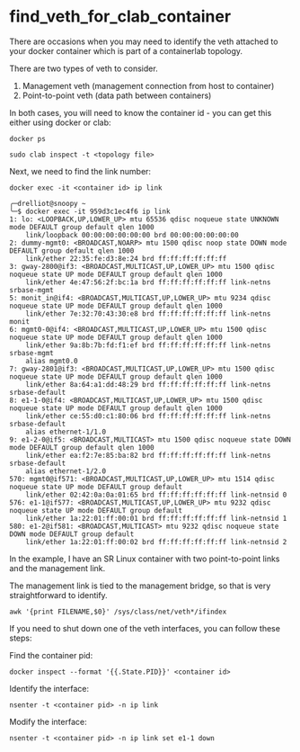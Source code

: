 # find_veth_for_clab_container

There are occasions when you may need to identify the veth attached to your docker container which is part of a containerlab topology.

There are two types of veth to consider.
1) Management veth (management connection from host to container)
2) Point-to-point veth (data path between containers)

In both cases, you will need to know the container id - you can get this either using docker or clab:

```
docker ps
```

```
sudo clab inspect -t <topology file>
```

Next, we need to find the link number:

```
docker exec -it <container id> ip link
```

```
╭─drelliot@snoopy ~ 
╰─$ docker exec -it 959d3c1ec4f6 ip link
1: lo: <LOOPBACK,UP,LOWER_UP> mtu 65536 qdisc noqueue state UNKNOWN mode DEFAULT group default qlen 1000
    link/loopback 00:00:00:00:00:00 brd 00:00:00:00:00:00
2: dummy-mgmt0: <BROADCAST,NOARP> mtu 1500 qdisc noop state DOWN mode DEFAULT group default qlen 1000
    link/ether 22:35:fe:d3:8e:24 brd ff:ff:ff:ff:ff:ff
3: gway-2800@if3: <BROADCAST,MULTICAST,UP,LOWER_UP> mtu 1500 qdisc noqueue state UP mode DEFAULT group default qlen 1000
    link/ether 4e:47:56:2f:bc:1a brd ff:ff:ff:ff:ff:ff link-netns srbase-mgmt
5: monit_in@if4: <BROADCAST,MULTICAST,UP,LOWER_UP> mtu 9234 qdisc noqueue state UP mode DEFAULT group default qlen 1000
    link/ether 7e:32:70:43:30:e8 brd ff:ff:ff:ff:ff:ff link-netns monit
6: mgmt0-0@if4: <BROADCAST,MULTICAST,UP,LOWER_UP> mtu 1500 qdisc noqueue state UP mode DEFAULT group default qlen 1000
    link/ether 9a:8b:7b:fd:f1:ef brd ff:ff:ff:ff:ff:ff link-netns srbase-mgmt
    alias mgmt0.0
7: gway-2801@if3: <BROADCAST,MULTICAST,UP,LOWER_UP> mtu 1500 qdisc noqueue state UP mode DEFAULT group default qlen 1000
    link/ether 8a:64:a1:dd:48:29 brd ff:ff:ff:ff:ff:ff link-netns srbase-default
8: e1-1-0@if4: <BROADCAST,MULTICAST,UP,LOWER_UP> mtu 1500 qdisc noqueue state UP mode DEFAULT group default qlen 1000
    link/ether ce:55:d0:c1:80:06 brd ff:ff:ff:ff:ff:ff link-netns srbase-default
    alias ethernet-1/1.0
9: e1-2-0@if5: <BROADCAST,MULTICAST> mtu 1500 qdisc noqueue state DOWN mode DEFAULT group default qlen 1000
    link/ether ea:f2:7e:85:ba:82 brd ff:ff:ff:ff:ff:ff link-netns srbase-default
    alias ethernet-1/2.0
570: mgmt0@if571: <BROADCAST,MULTICAST,UP,LOWER_UP> mtu 1514 qdisc noqueue state UP mode DEFAULT group default 
    link/ether 02:42:0a:0a:01:65 brd ff:ff:ff:ff:ff:ff link-netnsid 0
576: e1-1@if577: <BROADCAST,MULTICAST,UP,LOWER_UP> mtu 9232 qdisc noqueue state UP mode DEFAULT group default 
    link/ether 1a:22:01:ff:00:01 brd ff:ff:ff:ff:ff:ff link-netnsid 1
580: e1-2@if581: <BROADCAST,MULTICAST> mtu 9232 qdisc noqueue state DOWN mode DEFAULT group default 
    link/ether 1a:22:01:ff:00:02 brd ff:ff:ff:ff:ff:ff link-netnsid 2
```
In the example, I have an SR Linux container with two point-to-point links and the management link. 

The management link is tied to the management bridge, so that is very straightforward to identify.

```
awk '{print FILENAME,$0}' /sys/class/net/veth*/ifindex
```

If you need to shut down one of the veth interfaces, you can follow these steps:

Find the container pid:
```
docker inspect --format '{{.State.PID}}' <container id>
```

Identify the interface:
```
nsenter -t <container pid> -n ip link
```

Modify the interface:
```
nsenter -t <container pid> -n ip link set e1-1 down
```
